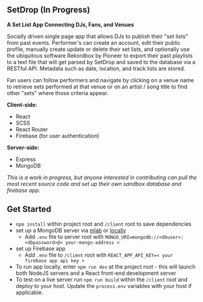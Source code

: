 ## SetDrop (In Progress)
**A Set List App Connecting DJs, Fans, and Venues**

Socially driven single page app that allows DJs to publish their "set lists" from past events. Performer's can create an account, edit their public profile, manually create update or delete their set lists, and optionally use the ubiquitous software Rekordbox by Pioneer to export their past playlists to a text file that will get parsed by SetDrop and saved to the database via a RESTful API. Metadata such as date, location, and track lists are stored.

Fan users can follow performers and navigate by clicking on a venue name to retrieve sets performed at that venue or on an artist / song title to find other "sets" where those criteria appear.

**Client-side:**
- React
- SCSS
- React Router
- Firebase (for user authentication)

**Server-side:**
- Express
- MongoDB

*This is a work in progress, but anyone interested in contributing can pull the most recent source code and set up their own sandbox database and firebase app.*

## Get Started
* `npm install` within project root and `/client` root to save dependencies
* set up a MongoDB server via [mlab](http://mlab.com) or [locally](https://docs.mongodb.com/)
	* Add `.env` file to server root with `MONGO_URI=mongodb://<dbuser>:<dbpassword>@< your-mongo-address >`
* set up Firebase app
	* Add `.env` file to `/client` root with `REACT_APP_API_KEY=< your firebase app api key >`
* To run app locally, enter `npm run dev` at the project root - this will launch both NodeJS servers and a React front-end development server
* To test on a live server run `npm run build` within the `/client` root and deploy to your host. Update the `process.env` variables with your host if applicable.
